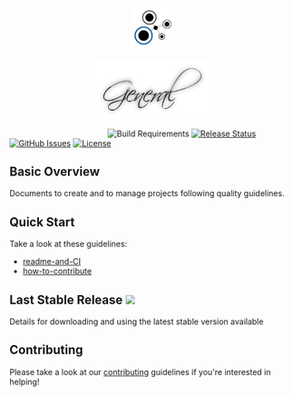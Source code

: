 <p align="center"><img width=15% src="https://github.com/TBFY/general/blob/master/figures/tbfy-logo.png"></p>
<p align="center"><img width=40% src="https://github.com/TBFY/general/blob/master/logo.png"></p>

&nbsp;&nbsp;&nbsp;&nbsp;&nbsp;&nbsp;&nbsp;&nbsp;&nbsp;&nbsp;&nbsp;&nbsp;&nbsp;&nbsp;&nbsp;&nbsp;&nbsp;&nbsp;&nbsp;&nbsp;&nbsp;&nbsp;&nbsp;&nbsp;&nbsp;&nbsp;&nbsp;&nbsp;&nbsp;&nbsp;&nbsp;&nbsp;&nbsp;&nbsp;&nbsp;&nbsp;&nbsp;&nbsp;&nbsp;&nbsp;&nbsp;&nbsp;&nbsp;
![Build Requirements](https://img.shields.io/badge/git-2.1+-blue.svg)
[![Release Status](https://jitci.com/gh/TBFY/general/svg)](https://jitci.com/gh/TBFY/general)
[![GitHub Issues](https://img.shields.io/github/issues/TBFY/general.svg)](https://github.com/TBFY/general/issues)
[![License](https://img.shields.io/badge/license-Apache2.0-blue.svg)](https://opensource.org/licenses/Apache-2.0)

## Basic Overview
Documents to create and to manage projects following quality guidelines.

## Quick Start
Take a look at these guidelines:
* [readme-and-CI](https://github.com/TBFY/general/blob/master/guides/readme-and-ci.md)
* [how-to-contribute](https://github.com/TBFY/general/blob/master/guides/how-to-contribute.md)

## Last Stable Release [![](https://jitpack.io/v/TBFY/general.svg)](https://jitpack.io/#TBFY/general)
Details for downloading and using the latest stable version available

## Contributing
Please take a look at our [contributing](https://github.com/TBFY/general/blob/master/guides/how-to-contribute.md) guidelines if you're interested in helping!
